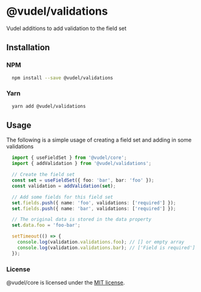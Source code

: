 # @vudel/validations
Vudel additions to add validation to the field set

## Installation
### NPM
```bash
  npm install --save @vudel/validations
```

### Yarn
```bash
  yarn add @vudel/validations
```

## Usage
The following is a simple usage of creating a field set and adding in some validations

```typescript
  import { useFieldSet } from '@vudel/core';
  import { addValidation } from '@vudel/validations';

  // Create the field set
  const set = useFieldSet({ foo: 'bar', bar: 'foo' });
  const validation = addValidation(set);

  // Add some fields for this field set
  set.fields.push({ name: 'foo', validations: ['required'] });
  set.fields.push({ name: 'bar', validations: ['required'] });

  // The original data is stored in the data property 
  set.data.foo = 'foo-bar';

  setTimeout(() => {
    console.log(validation.validations.foo); // [] or empty array
    console.log(validation.validations.bar); // ['Field is required']
  });
```

### License
@vudel/core is licensed under the [MIT license](https://opensource.org/licenses/MIT).